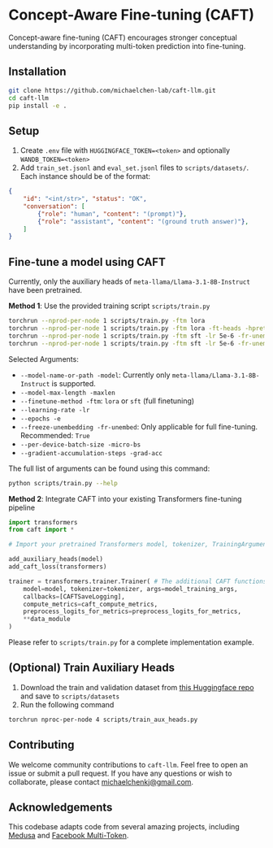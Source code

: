 # Concept-Aware Fine-tuning (CAFT)

Concept-aware fine-tuning (CAFT) encourages stronger conceptual understanding by incorporating multi-token prediction into fine-tuning.

## Installation

```bash
git clone https://github.com/michaelchen-lab/caft-llm.git
cd caft-llm
pip install -e .
```

## Setup

1. Create `.env` file with `HUGGINGFACE_TOKEN=<token>` and optionally `WANDB_TOKEN=<token>`
2. Add `train_set.jsonl` and `eval_set.jsonl` files to `scripts/datasets/`. Each instance should be of the format:

```json
{
    "id": "<int/str>", "status": "OK", 
    "conversation": [
        {"role": "human", "content": "(prompt)"}, 
        {"role": "assistant", "content": "(ground truth answer)"},
    ]
}
```

## Fine-tune a model using CAFT

Currently, only the auxiliary heads of `meta-llama/Llama-3.1-8B-Instruct` have been pretrained.

**Method 1**: Use the provided training script `scripts/train.py` 

```bash
torchrun --nprod-per-node 1 scripts/train.py -ftm lora 
torchrun --nprod-per-node 1 scripts/train.py -ftm lora -ft-heads -hpretrain
torchrun --nprod-per-node 1 scripts/train.py -ftm sft -lr 5e-6 -fr-unembed
torchrun --nprod-per-node 1 scripts/train.py -ftm sft -lr 5e-6 -fr-unembed -ft-heads -hpretrain
```

Selected Arguments:
- `--model-name-or-path -model`: Currently only `meta-llama/Llama-3.1-8B-Instruct` is supported.
- `--model-max-length -maxlen`
- `--finetune-method -ftm`: `lora` or `sft` (full finetuning)
- `--learning-rate -lr`
- `--epochs -e`
- `--freeze-unembedding -fr-unembed`: Only applicable for full fine-tuning. Recommended: `True`
- `--per-device-batch-size -micro-bs`
- `--gradient-accumulation-steps -grad-acc`

The full list of arguments can be found using this command:

```bash
python scripts/train.py --help
```

**Method 2**: Integrate CAFT into your existing Transformers fine-tuning pipeline

```python
import transformers
from caft import *

# Import your pretrained Transformers model, tokenizer, TrainingArguments, and data_module

add_auxiliary_heads(model)
add_caft_loss(transformers)

trainer = transformers.trainer.Trainer( # The additional CAFT functions track and save the auxiliary losses
    model=model, tokenizer=tokenizer, args=model_training_args,
    callbacks=[CAFTSaveLogging], 
    compute_metrics=caft_compute_metrics, 
    preprocess_logits_for_metrics=preprocess_logits_for_metrics, 
    **data_module
)
```

Please refer to `scripts/train.py` for a complete implementation example.

## (Optional) Train Auxiliary Heads

1. Download the train and validation dataset from [this Huggingface repo](https://huggingface.co/datasets/michaelchenkj/CAFT-Auxiliary-Head-Dataset) and save to `scripts/datasets`
2. Run the following command

```bash
torchrun nproc-per-node 4 scripts/train_aux_heads.py
```

## Contributing

We welcome community contributions to `caft-llm`. Feel free to open an issue or submit a pull request. If you have any questions or wish to collaborate, please contact michaelchenkj@gmail.com.

## Acknowledgements

This codebase adapts code from several amazing projects, including [Medusa](https://github.com/FasterDecoding/Medusa) and [Facebook Multi-Token](https://huggingface.co/facebook/multi-token-prediction). 
